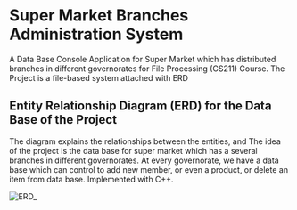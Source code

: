 # Super Market Branches Administration System
A Data Base Console Application for Super Market which has distributed branches in different governorates for File Processing (CS211) Course. The Project is a file-based system attached with ERD

## Entity Relationship Diagram (ERD) for the Data Base of the Project

The diagram explains the relationships between the entities, and The idea of the project is the data base for super market which has a several branches in different governorates. At every governorate, we have a data base which can control to add new member, or even a product, or delete an item from data base. Implemented with C++.

![ERD_](https://user-images.githubusercontent.com/63167915/78508191-3c0c0d80-7785-11ea-8d23-6bcda7066ae3.png)
